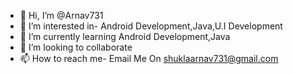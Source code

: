 - 👋 Hi, I’m @Arnav731
- 👀 I’m interested in- Android Development,Java,U.I Development
- 🌱 I’m currently learning Android Development,Java
- 💞️ I’m looking to collaborate
- 📫 How to reach me- Email Me On shuklaarnav731@gmail.com

<!---
Arnav731/Arnav731 is a ✨ special ✨ repository because its `README.md` (this file) appears on your GitHub profile.
You can click the Preview link to take a look at your changes.
--->
